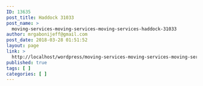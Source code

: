 ```yaml
---
ID: 13635
post_title: Haddock 31033
post_name: >
  moving-services-moving-services-moving-services-haddock-31033
author: mrgabonijeff@gmail.com
post_date: 2018-03-28 01:51:52
layout: page
link: >
  http://localhost/wordpress/moving-services-moving-services-moving-services-haddock-31033/
published: true
tags: [ ]
categories: [ ]
---
```

